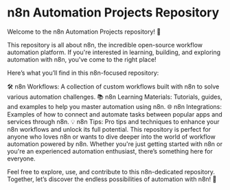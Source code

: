 # n8n Automation Projects Repository
Welcome to the n8n Automation Projects repository! 🌟

This repository is all about n8n, the incredible open-source workflow automation platform. If you're interested in learning, building, and exploring automation with n8n, you've come to the right place!

Here’s what you’ll find in this n8n-focused repository:

🛠 n8n Workflows: A collection of custom workflows built with n8n to solve various automation challenges.
📚 n8n Learning Materials: Tutorials, guides, and examples to help you master automation using n8n.
🌐 n8n Integrations: Examples of how to connect and automate tasks between popular apps and services through n8n.
💡 n8n Tips: Pro tips and techniques to enhance your n8n workflows and unlock its full potential.
This repository is perfect for anyone who loves n8n or wants to dive deeper into the world of workflow automation powered by n8n. Whether you're just getting started with n8n or you're an experienced automation enthusiast, there’s something here for everyone.

Feel free to explore, use, and contribute to this n8n-dedicated repository. Together, let’s discover the endless possibilities of automation with n8n! 🚀
